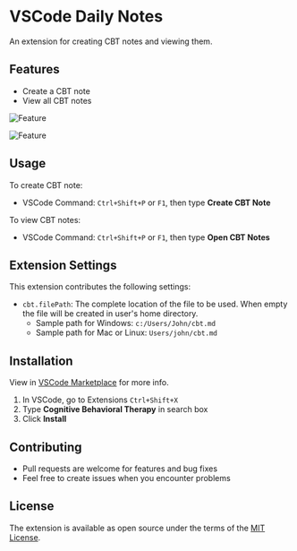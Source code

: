 # VSCode Daily Notes

An extension for creating CBT notes and viewing them.

## Features

* Create a CBT note
* View all CBT notes

![Feature](images/feature.gif)

![Feature](images/highlighted-tags.jpg)

## Usage

To create CBT note:
* VSCode Command: `Ctrl+Shift+P` or `F1`, then type **Create CBT Note**

To view CBT notes:
* VSCode Command: `Ctrl+Shift+P` or `F1`, then type **Open CBT Notes**



## Extension Settings

This extension contributes the following settings:

* `cbt.filePath`: The complete location of the file to be used. When empty the file will be created in user's home directory.
  * Sample path for Windows: `c:/Users/John/cbt.md`
  * Sample path for Mac or Linux: `Users/john/cbt.md`

## Installation
View in [VSCode Marketplace](https://marketplace.visualstudio.com/items?itemName=nurgasemetey.vscode-cbt) for more info.
1. In VSCode, go to Extensions `Ctrl+Shift+X`
2. Type **Cognitive Behavioral Therapy** in search box
3. Click **Install**

## Contributing
- Pull requests are welcome for features and bug fixes
- Feel free to create issues when you encounter problems

## License
The extension is available as open source under the terms of the [MIT License](https://opensource.org/licenses/MIT).
